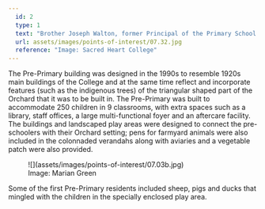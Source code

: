 ```yaml
---
  id: 2
  type: 1
  text: "Brother Joseph Walton, former Principal of the Primary School and former Marist Provincial at the Pre-Primary with some of the learners in c1996-7. "
  url: assets/images/points-of-interest/07.32.jpg
  reference: "Image: Sacred Heart College"
---
```

The Pre-Primary building was designed in the 1990s to resemble 1920s main buildings of the College and at the same time reflect and incorporate features (such as the indigenous trees) of the triangular shaped part of the Orchard that it was to be built in. The Pre-Primary was built to accommodate 250 children in 9 classrooms, with extra spaces such as a library, staff offices, a large multi-functional foyer and an aftercare facility. The buildings and landscaped play areas were designed to connect the pre-schoolers with their Orchard setting; pens for farmyard animals were also included in the colonnaded verandahs along with aviaries and a vegetable patch were also provided.

<figure>![](assets/images/points-of-interest/07.03b.jpg)

<figcaption>Image: Marian Green</figcaption>

</figure>

Some of the first Pre-Primary residents included sheep, pigs and ducks that mingled with the children in the specially enclosed play area.
        